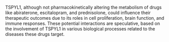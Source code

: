 TSPYL1, although not pharmacokinetically altering the metabolism of drugs like abiraterone, escitalopram, and prednisolone, could influence their therapeutic outcomes due to its roles in cell proliferation, brain function, and immune responses. These potential interactions are speculative, based on the involvement of TSPYL1 in various biological processes related to the diseases these drugs target.